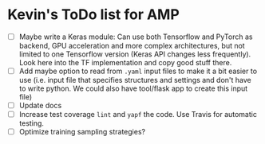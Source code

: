 # Kevin's ToDo list for AMP

- [ ] Maybe write a Keras module: Can use both Tensorflow and PyTorch as backend, GPU acceleration and
 more complex architectures, but not limited to one Tensorflow version (Keras API changes less frequently). 
 Look here into the TF implementation and copy good stuff there. 
- [ ] Add maybe option to read from `.yaml` input files to make it a bit easier to use (i.e. input file that specifies
structures and settings and don't have to write python. We could also have tool/flask app to create this input file)
- [ ] Update docs
- [ ] Increase test coverage `lint` and `yapf` the code. Use Travis for automatic testing. 
- [ ] Optimize training sampling strategies? 